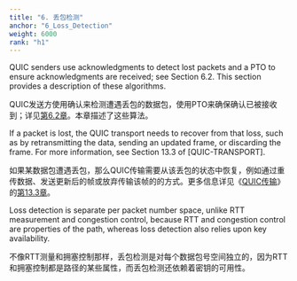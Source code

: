 ```yaml
---
title: "6. 丢包检测"
anchor: "6_Loss_Detection"
weight: 6000
rank: "h1"
---
```


QUIC senders use acknowledgments to detect lost packets and a PTO to ensure acknowledgments are received; see Section 6.2. This section provides a description of these algorithms.

QUIC发送方使用确认来检测遭遇丢包的数据包，使用PTO来确保确认已被接收到；详见[第6.2章]()。本章描述了这些算法。

If a packet is lost, the QUIC transport needs to recover from that loss, such as by retransmitting the data, sending an updated frame, or discarding the frame. For more information, see Section 13.3 of [QUIC-TRANSPORT].

如果某数据包遭遇丢包，那么QUIC传输需要从该丢包的状态中恢复，例如通过重传数据、发送更新后的帧或放弃传输该帧的的方式。更多信息详见《[QUIC传输]()》的[第13.3章]()。

Loss detection is separate per packet number space, unlike RTT measurement and congestion control, because RTT and congestion control are properties of the path, whereas loss detection also relies upon key availability.

不像RTT测量和拥塞控制那样，丢包检测是对每个数据包号空间独立的，因为RTT和拥塞控制都是路径的某些属性，而丢包检测还依赖着密钥的可用性。
